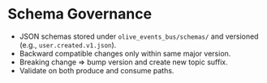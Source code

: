 # Schema Governance

- JSON schemas stored under `olive_events_bus/schemas/` and versioned (e.g., `user.created.v1.json`).
- Backward compatible changes only within same major version.
- Breaking change => bump version and create new topic suffix.
- Validate on both produce and consume paths.
